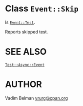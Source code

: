 Class `Event::Skip`
===================

Is [`Event::Test`](https://github.com/vrurg/raku-Test-Async/blob/v0.1.1/docs/md/Test/Async/Event/Test.md).

Reports skipped test.

SEE ALSO
========

[`Test::Async::Event`](https://github.com/vrurg/raku-Test-Async/blob/v0.1.1/docs/md/Test/Async/Event.md)

AUTHOR
======

Vadim Belman <vrurg@cpan.org>

